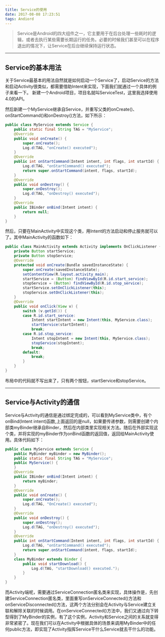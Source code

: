 ```yaml
---
title: Service的使用
date: 2017-08-08 17:23:51
tags: Andiord
---
```


> Service是Android的四大组件之一，它主要用于在后台处理一些耗时的逻辑，或者去执行某些需要长期运行的任务。必要的时候我们甚至可以在程序退出的情况下，让Service在后台继续保持运行状态。
<!--more-->

*******
## Service的基本用法

关于Service最基本的用法自然就是如何启动一个Service了，启动Service的方法和启动Activity很类似，都需要借助Intent来实现，下面我们就通过一个具体的例子来看一下。
新建一个Android项目，项目名就叫ServiceTest，这里我选择使用4.0的API。

然后新建一个MyService继承自Service，并重写父类的onCreate()、onStartCommand()和onDestroy()方法，如下所示：

```java
public class MyService extends Service {
    public static final String TAG = "MyService";  
    @Override  
    public void onCreate() {  
        super.onCreate();  
        Log.d(TAG, "onCreate() executed");  
    }
    @Override  
    public int onStartCommand(Intent intent, int flags, int startId) {  
        Log.d(TAG, "onStartCommand() executed");  
        return super.onStartCommand(intent, flags, startId);  
    }
    @Override  
    public void onDestroy() {  
        super.onDestroy();  
        Log.d(TAG, "onDestroy() executed");  
    }
    @Override  
    public IBinder onBind(Intent intent) {  
        return null;  
    } 
}
```
    
然后，只要在MainActivity中实现这个类，用Intent的方法启动和停止服务就可以了。其中MainActivity的函数如下：

```java
public class MainActivity extends Activity implements OnClickListener {
    private Button startService;
    private Button stopService;
    @Override  
    protected void onCreate(Bundle savedInstanceState) {  
        super.onCreate(savedInstanceState);  
        setContentView(R.layout.activity_main);  
        startService = (Button) findViewById(R.id.start_service);  
        stopService = (Button) findViewById(R.id.stop_service);  
        startService.setOnClickListener(this);  
        stopService.setOnClickListener(this);  
    }
    @Override  
    public void onClick(View v) {  
        switch (v.getId()) {  
        case R.id.start_service:  
            Intent startIntent = new Intent(this, MyService.class);  
            startService(startIntent);  
            break;  
        case R.id.stop_service:  
            Intent stopIntent = new Intent(this, MyService.class);  
            stopService(stopIntent);  
            break;  
        default:  
            break;  
        }  
    }
}  
```

布局中的代码就不写出来了，只有两个按钮，startService和stopService。

****
## Service与Activity的通信

Service与Activity的通信是通过绑定完成的，可以看到MyService类中，有个onBind(Intent intent)函数,上面返回的是null，如果要传递参数，则需要创建个内部类myBinder继承自Binder，然后在内部类里实现相关方法。随后在外部实现这个类，并将实现的myBinder作为onBind函数的返回值，返回给MainActivity使用。具体代码如下：

```java   
public class MyService extends Service {
    public MyBinder myBinder = new MyBinder();
    public static final String TAG = "MyService";
    public MyService() {
    }
    @Override
    public IBinder onBind(Intent intent) {
        return myBinder;
    }
    @Override
    public void onCreate() {
        super.onCreate();
        Log.d(TAG, "OnCreate() executed");
    }
    @Override
    public void onDestroy() {
        super.onDestroy();
        Log.d(TAG, "onDestroy() executed");
    }
    @Override
    public int onStartCommand(Intent intent, int flags, int startId) {
        Log.d(TAG, "onStartCommand() executed");
        return super.onStartCommand(intent, flags, startId);
    }
    class MyBinder extends Binder {
        public void startDownload() {
            Log.d(TAG, "startDownload() executed.");
        }
    }
}
```

而Activity端呢，需要通过ServiceConnection匿名类来实现，具体操作是，先创建ServiceConnection匿名类，里面重写onServiceConnected()方法和onServiceDisconnected()方法，这两个方法分别会在Activity与Service建立关联和解除关联的时候调用。在onServiceConnected()方法中，我们又通过向下转型得到了MyBinder的实例，有了这个实例，Activity和Service之间的关系就变得非常紧密了。现在我们可以在Activity中根据具体的场景来调用MyBinder中的任何public方法，即实现了Activity指挥Service干什么Service就去干什么的功能。